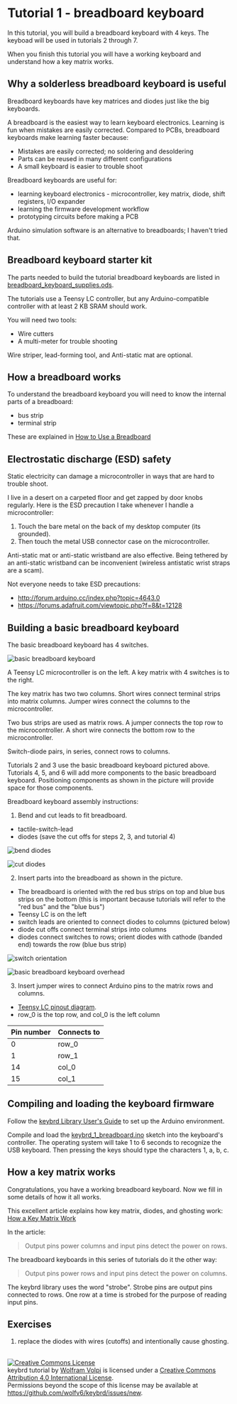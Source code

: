 Tutorial 1 - breadboard keyboard
================================
In this tutorial, you will build a breadboard keyboard with 4 keys.
The keyboad will be used in tutorials 2 through 7.

When you finish this tutorial you will have a working keyboard and understand how a key matrix works.

Why a solderless breadboard keyboard is useful
----------------------------------------------
Breadboard keyboards have key matrices and diodes just like the big keyboards.

A breadboard is the easiest way to learn keyboard electronics.
Learning is fun when mistakes are easily corrected.
Compared to PCBs, breadboard keyboards make learning faster because:
* Mistakes are easily corrected; no soldering and desoldering
* Parts can be reused in many different configurations
* A small keyboard is easier to trouble shoot

Breadboard keyboards are useful for:
* learning keyboard electronics - microcontroller, key matrix, diode, shift registers, I/O expander
* learning the firmware development workflow
* prototyping circuits before making a PCB

Arduino simulation software is an alternative to breadboards; I haven't tried that.

Breadboard keyboard starter kit
-------------------------------
The parts needed to build the tutorial breadboard keyboards are listed in [breadboard_keyboard_supplies.ods](breadboard_keyboard_supplies.ods).

The tutorials use a Teensy LC controller, but any Arduino-compatible controller with at least 2 KB SRAM should work.

You will need two tools:
* Wire cutters
* A multi-meter for trouble shooting

Wire striper, lead-forming tool, and Anti-static mat are optional.

How a breadboard works
----------------------
To understand the breadboard keyboard you will need to know the internal parts of a breadboard:
* bus strip
* terminal strip

These are explained in [How to Use a Breadboard](https://learn.sparkfun.com/tutorials/how-to-use-a-breadboard)

Electrostatic discharge (ESD) safety
------------------------------------
Static electricity can damage a microcontroller in ways that are hard to trouble shoot.

I live in a desert on a carpeted floor and get zapped by door knobs regularly.
Here is the ESD precaution I take whenever I handle a microcontroller:

1. Touch the bare metal on the back of my desktop computer (its grounded).
2. Then touch the metal USB connector case on the microcontroller.

Anti-static mat or anti-static wristband are also effective.
Being tethered by an anti-static wristband can be inconvenient (wireless antistatic wrist straps are a scam).

Not everyone needs to take ESD precautions:
* http://forum.arduino.cc/index.php?topic=4643.0
* https://forums.adafruit.com/viewtopic.php?f=8&t=12128

Building a basic breadboard keyboard
------------------------------------
The basic breadboard keyboard has 4 switches.

![basic breadboard keyboard](keybrd_1_breadboard/breadboard_keyboard_2x2.JPG "basic breadboard keyboard")

A Teensy LC microcontroller is on the left.
A key matrix with 4 switches is to the right.

The key matrix has two two columns.
Short wires connect terminal strips into matrix columns.
Jumper wires connect the columns to the microcontroller.

Two bus strips are used as matrix rows.
A jumper connects the top row to the microcontroller.
A short wire connects the bottom row to the microcontroller.

Switch-diode pairs, in series, connect rows to columns.

Tutorials 2 and 3 use the basic breadboard keyboard pictured above.
Tutorials 4, 5, and 6 will add more components to the basic breadboard keyboard.
Positioning components as shown in the picture will provide space for those components.

Breadboard keyboard assembly instructions:

1. Bend and cut leads to fit breadboard.
  * tactile-switch-lead
  * diodes (save the cut offs for steps 2, 3, and tutorial 4)

 ![bend diodes](keybrd_1_breadboard/diodes_bend_en_masse.JPG "bend diodes")

 ![cut diodes](keybrd_1_breadboard/diodes_cut.JPG "cut diodes")

2. Insert parts into the breadboard as shown in the picture.
  * The breadboard is oriented with the red bus strips on top and blue bus strips on the bottom
   (this is important because tutorials will refer to the "red bus" and the "blue bus")
  * Teensy LC is on the left
  * switch leads are oriented to connect diodes to columns (pictured below)
  * diode cut offs connect terminal strips into columns
  * diodes connect switches to rows; orient diodes with cathode (banded end) towards the row (blue bus strip)

 ![switch orientation](keybrd_1_breadboard/switch_orientation.JPG "switch orientation")

 ![basic breadboard keyboard overhead](keybrd_1_breadboard/breadboard_keyboard_2x2_overhead.JPG "basic breadboard keyboard overhead")

3. Insert jumper wires to connect Arduino pins to the matrix rows and columns.
  * [Teensy LC pinout diagram](https://www.pjrc.com/teensy/card6a_rev2.png).
  * row_0 is the top row, and col_0 is the left column

| Pin number | Connects to |
|------------|-------------|
|  0         | row_0       |
|  1         | row_1       |
| 14         | col_0       |
| 15         | col_1       |

Compiling and loading the keyboard firmware
-------------------------------------------
Follow the [keybrd Library User's Guide](../doc/keybrd_library_user_guide.md) to set up the Arduino environment.

Compile and load the [keybrd_1_breadboard.ino](/tutorials/keybrd_1_breadboard/keybrd_1_breadboard.ino) sketch into the keyboard's controller.
The operating system will take 1 to 6 seconds to recognize the USB keyboard.
Then pressing the keys should type the characters 1, a, b, c.

How a key matrix works
----------------------
Congratulations, you have a working breadboard keyboard.
Now we fill in some details of how it all works.

This excellent article explains how key matrix, diodes, and ghosting work:
[How a Key Matrix Work](http://pcbheaven.com/wikipages/How_Key_Matrices_Works/)

In the article:

> Output pins power columns and input pins detect the power on rows.

The breadboard keyboards in this series of tutorials do it the other way:

> Output pins power rows and input pins detect the power on columns.

The keybrd library uses the word "strobe".
Strobe pins are output pins connected to rows.
One row at a time is strobed for the purpose of reading input pins.

Exercises
---------
1) replace the diodes with wires (cutoffs) and intentionally cause ghosting.

<br>
<a rel="license" href="https://creativecommons.org/licenses/by/4.0/"><img alt="Creative Commons License" style="border-width:0" src="https://licensebuttons.net/l/by/4.0/88x31.png" /></a><br /><span xmlns:dct="http://purl.org/dc/terms/" property="dct:title">keybrd tutorial</span> by <a xmlns:cc="https://creativecommons.org/ns" href="https://github.com/wolfv6/keybrd" property="cc:attributionName" rel="cc:attributionURL">Wolfram Volpi</a> is licensed under a <a rel="license" href="https://creativecommons.org/licenses/by/4.0/">Creative Commons Attribution 4.0 International License</a>.<br />Permissions beyond the scope of this license may be available at <a xmlns:cc="https://creativecommons.org/ns" href="https://github.com/wolfv6/keybrd/issues/new" rel="cc:morePermissions">https://github.com/wolfv6/keybrd/issues/new</a>.
